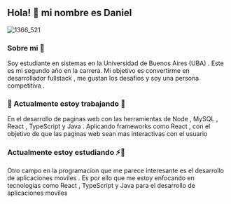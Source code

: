 ## Hola! 👋 mi nombre es Daniel


![1366_521](https://user-images.githubusercontent.com/77468883/107892418-bcea7880-6f03-11eb-9991-c7cad67ff62a.jpg)


### Sobre mi :monocle_face:
Soy estudiante en sistemas en la Universidad de Buenos Aires (UBA) . Este es mi segundo año en la carrera. Mi objetivo es convertirme en desarrollador fullstack , me gustan los desafíos y soy una persona competitiva . 
### :wrench: Actualmente estoy trabajando :construction_worker: 
En el desarrollo de paginas web con las herramientas de Node , MySQL , React , TypeScript y Java . Aplicando frameworks como React , con el objetivo de que las paginas web sean mas interactivas con el usuario
### Actualmente estoy estudiando :zap::memo:
Otro campo en la programacion que me parece interesante es el desarrollo de aplicaciones moviles . Es por ello que me estoy enfocando en tecnologias como React , TypeScript y Java para el desarrollo de aplicaciones moviles


